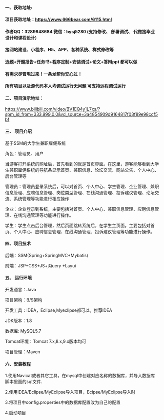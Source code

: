 

#### 一、获取地址:
#### 项目获取地址：https://www.666bear.com/6115.html
#### 作者QQ：3289948684 微信：bysj5280 (支持修改、 部署调试、 代做接毕业设计和课程设计)
#### 接网站建设、小程序、H5、APP、各种系统、样式修改等
#### 选题+开题报告+任务书+程序定制+安装调试+论文+答辩ppt 都可以做
#### 有需求尽管甩过来！一条龙帮你安心过！
#### 所有项目以及源代码本人均调试运行无问题 可支持远程调试运行


#### 二、项目演示地址：

https://www.bilibili.com/video/BV1EQ4y1L7xs/?spm_id_from=333.999.0.0&vd_source=3a4854909d9164817f03f89e98ccf5bf

#### 三、 项目介绍
基于SSM的大学生兼职雇佣系统

角色：管理员、用户

当游客打开系统的网址后，首先看到的就是首页界面。在这里，游客能够看到大学生兼职雇佣系统的导航条显示首页、兼职信息、论坛交流、网站公告、个人中心、后台管理等

管理员：管理员登录系统后，可以对首页、个人中心、学生管理、企业管理、兼职信息管理、应聘信息管理、岗位类型管理、在线沟通管理、投诉建议管理、论坛交流、系统管理等功能进行相应操作

企业：企业登录到系统，主要包括对首页、个人中心、兼职信息管理、应聘信息管理、在线沟通管理等功能进行操作。

学生：学生点击后台管理，然后页面跳转系统后，在学生主页面，主要包括对首页、个人中心、应聘信息管理、在线沟通管理、投诉建议管理等功能进行操作。

#### 四、项目技术

后端：SSM(Spring+SpringMVC+Mybatis)

前端：JSP+CSS+JS+jQuery +Layui

#### 五、 运行环境
开发语言：Java

项目架构：B/S架构

开发工具：IDEA，Eclipse,Myeclipse都可以。推荐IDEA

JDK版本：1.8

数据库: MySQL5.7

Tomcat环境：Tomcat 7.x,8.x,9.x版本均可

项目管理：Maven



#### 六、安装教程

1.使用Navicat或者其它工具，在mysql中创建对应名称的数据库，并导入数据库脚本里面的sql文件.

2.使用IDEA/Eclipse/MyEclipse导入项目，Ecipse/MyEclipse导入时

3.将项目中config.properties中的数据库配置改为自己的配置

4.启动项目






